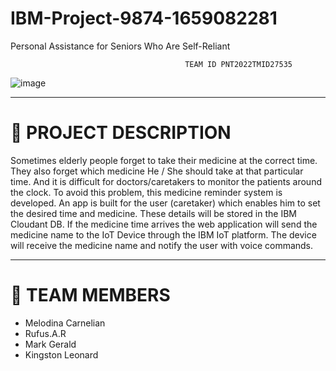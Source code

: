 # IBM-Project-9874-1659082281
Personal Assistance for Seniors Who Are Self-Reliant

                                           TEAM ID PNT2022TMID27535

![image](https://user-images.githubusercontent.com/86788675/201553088-9fde45e8-f421-42cf-a2e7-da7e4e92d880.png)
__________________________________________________________________________________________________________________________
# 📒 PROJECT DESCRIPTION
Sometimes elderly people forget to take their medicine at the correct time. They also forget which medicine He / She should take at that particular time. And it is difficult for doctors/caretakers to monitor the patients around the clock. To avoid this problem, this medicine reminder system is developed. An app is built for the user (caretaker) which enables him to set the desired time and medicine. These details will be stored in the IBM Cloudant DB. If the medicine time arrives the web application will send the medicine name to the IoT Device through the IBM IoT platform. The device will receive the medicine name and notify the user with voice commands.
___________________________________________________________________________________________________________________________
# 🦰 TEAM MEMBERS

* Melodina Carnelian </br>
* Rufus.A.R </br>
* Mark Gerald </br>
* Kingston Leonard </br>
